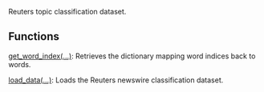 Reuters topic classification dataset.
## Functions
[get_word_index(...)](https://tensorflow.google.cn/api_docs/python/tf/keras/datasets/reuters/get_word_index): Retrieves the dictionary mapping word indices back to words.

[load_data(...)](https://tensorflow.google.cn/api_docs/python/tf/keras/datasets/reuters/load_data): Loads the Reuters newswire classification dataset.

